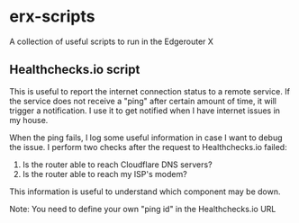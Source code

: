 # erx-scripts
A collection of useful scripts to run in the Edgerouter X

## Healthchecks.io script

This is useful to report the internet connection status to a remote service. If the service does not receive a "ping" after certain amount of time, it will trigger a notification. I use it to get notified when I have internet issues in my house.

When the ping fails, I log some useful information in case I want to debug the issue. I perform two checks after the request to Healthchecks.io failed:

1. Is the router able to reach Cloudflare DNS servers?
2. Is the router able to reach my ISP's modem?

This information is useful to understand which component may be down.

Note: You need to define your own "ping id" in the Healthchecks.io URL